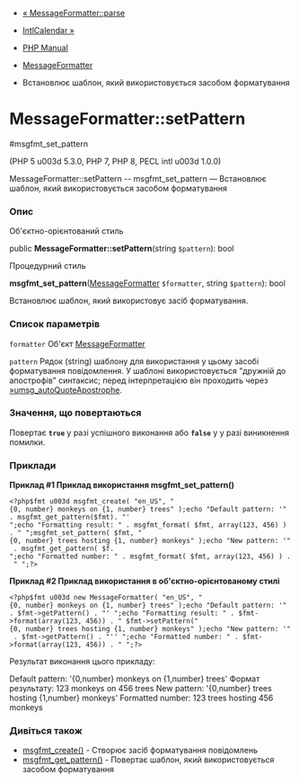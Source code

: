 - [« MessageFormatter::parse](messageformatter.parse.md)
- [IntlCalendar »](class.intlcalendar.md)

- [PHP Manual](index.md)
- [MessageFormatter](class.messageformatter.md)
- Встановлює шаблон, який використовується засобом форматування

# MessageFormatter::setPattern

#msgfmt_set_pattern

(PHP 5 u003d 5.3.0, PHP 7, PHP 8, PECL intl u003d 1.0.0)

MessageFormatter::setPattern -- msgfmt_set_pattern — Встановлює
шаблон, який використовується засобом форматування

### Опис

Об'єктно-орієнтований стиль

public **MessageFormatter::setPattern**(string `$pattern`): bool

Процедурний стиль

**msgfmt_set_pattern**([MessageFormatter](class.messageformatter.md)
`$formatter`, string `$pattern`): bool

Встановлює шаблон, який використовує засіб форматування.

### Список параметрів

`formatter`
Об'єкт [MessageFormatter](class.messageformatter.md)

`pattern`
Рядок (string) шаблону для використання у цьому засобі форматування
повідомлення. У шаблоні використовується "дружній до апострофів"
синтаксис; перед інтерпретацією він проходить через
[»umsg_autoQuoteApostrophe](http://www.icu-project.org/apiref/icu4c/umsg_8h.md#9da796210146ff51d395affe4928f0b7).

### Значення, що повертаються

Повертає **`true`** у разі успішного виконання або **`false`** у
у разі виникнення помилки.

### Приклади

**Приклад #1 Приклад використання **msgfmt_set_pattern()****

` <?php$fmt u003d msgfmt_create( "en_US", "{0, number} monkeys on {1, number} trees" );echo "Default pattern: '" . msgfmt_get_pattern($fmt). "'
";echo "Formatting result: " . msgfmt_format( $fmt, array(123, 456) ) . "
";msgfmt_set_pattern( $fmt, "{0, number} trees hosting {1, number} monkeys" );echo "New pattern: '" . msgfmt_get_pattern( $f.
";echo "Formatted number: " . msgfmt_format( $fmt, array(123, 456) ) . "
";?> `

**Приклад #2 Приклад використання в об'єктно-орієнтованому стилі**

` <?php$fmt u003d new MessageFormatter( "en_US", "{0, number} monkeys on {1, number} trees" );echo "Default pattern: '" . $fmt->getPattern() . "'
";echo "Formatting result: " . $fmt->format(array(123, 456)) . "
$fmt->setPattern("{0, number} trees hosting {1, number} monkeys" );echo "New pattern: '" . $fmt->getPattern() . "''
";echo "Formatted number: " . $fmt->format(array(123, 456)) . "
";?> `

Результат виконання цього прикладу:

Default pattern: '{0,number} monkeys on {1,number} trees'
Формат результату: 123 monkeys on 456 trees
New pattern: '{0,number} trees hosting {1,number} monkeys'
Formatted number: 123 trees hosting 456 monkeys

### Дивіться також

- [msgfmt_create()](messageformatter.create.md) - Створює засіб
форматування повідомлень
- [msgfmt_get_pattern()](messageformatter.getpattern.md) -
Повертає шаблон, який використовується засобом форматування
